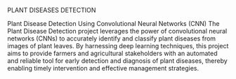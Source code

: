 PLANT DISEASES DETECTION

Plant Disease Detection Using Convolutional Neural Networks (CNN) The Plant Disease Detection project leverages the power of convolutional neural networks (CNNs) to accurately identify and classify plant diseases from images of plant leaves. By harnessing deep learning techniques, this project aims to provide farmers and agricultural stakeholders with an automated and reliable tool for early detection and diagnosis of plant diseases, thereby enabling timely intervention and effective management strategies.
